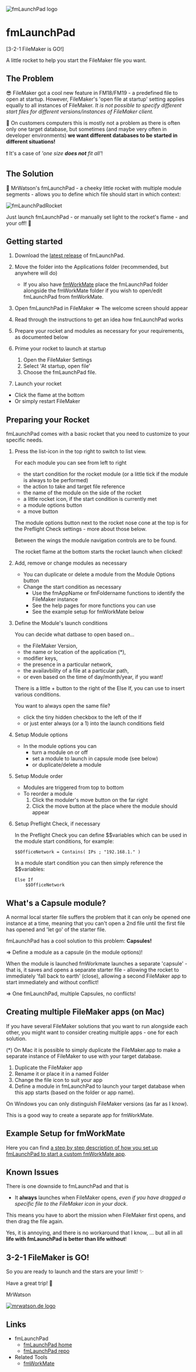 ![fmLaunchPad logo][fmLaunchPad logo]
# fmLaunchPad
[3-2-1 FileMaker is GO!]

A little rocket to help you start the FileMaker file you want.

## The Problem

😎 FileMaker got a cool new feature in FM18/FM19 - a predefined file to open at startup. However, FileMaker's 'open file at startup' setting applies equally to all instances of FileMaker. *It is not possible to specify different start files for different versions/instances of FileMaker client.*

🤨 On customers computers this is mostly not a problem as there is often only one target database, but sometimes (and maybe very often in developer environments) **we want different databases to be started in different situations!**

❗️ It's a case of *'one size ***does not*** fit all'*!

## The Solution

🚀 MrWatson's fmLaunchPad - a cheeky little rocket with multiple module segments -  allows you to define which file should start in which context:

![fmLaunchPadRocket][fmLaunchPadRocket]

Just launch fmLaunchPad - or manually set light to the rocket's flame - and your off! 🚀

## Getting started

1. Download the [latest release][fmLaunchPad releases] of fmLaunchPad.

2. Move the folder into the Applications folder (recommended, but anywhere will do)
   - If you also have [fmWorkMate][fmWorkMate home] place the fmLaunchPad folder alongside the fmWorkMate folder if you wish to open/edit fmLaunchPad from fmWorkMate.

3. Open fmLaunchPad in FileMaker => The welcome screen should appear
4. Read through the instructions to get an idea how fmLaunchPad works
5. Prepare your rocket and modules as necessary for your requirements, as documented below
6. Prime your rocket to launch at startup

    1. Open the FileMaker Settings
    2. Select 'At startup, open file'
    3. Choose the fmLaunchPad file.

7. Launch your rocket

  - Click the flame at the bottom
  - Or simply restart FileMaker 


## Preparing your Rocket

fmLaunchPad comes with a basic rocket that you need to customize to your specific needs.

1. Press the list-icon in the top right to switch to list view.

   For each module you can see from left to right

   - the start condition for the rocket module (or a little tick if the module is always to be performed)
   - the action to take and target file reference
   - the name of the module on the side of the rocket
   - a little rocket icon, if the start condition is currently met
   - a module options button
   - a move button

   The module options button next to the rocket nose cone at the top is for the Preflight Check settings - more about those below.

   Between the wings the module navigation controls are to be found.

   The rocket flame at the bottom starts the rocket launch when clicked!

2. Add, remove or change modules as necessary

   - You can duplicate or delete a module from the Module Options button
   - Change the start condition as necessary
     - Use the fmAppName or fmFoldername functions to identify the FileMaker instance
     - See the help pages for more functions you can use
     - See the example setup for fmWorkMate below

3. Define the Module's launch conditions

   You can decide what datbase to open based on...

   - the FileMaker Version,
   - the name or location of the application (*),
   - modifier keys,
   - the presence in a particular network,
   - the availavbility of a file at a particular path,
   - or even based on the time of day/month/year, if you want!

   There is a little + button to the right of the Else If, you can use to insert various conditions.
   
   You want to always open the same file?
   
   - click the tiny hidden checkbox to the left of the If
   - or just enter always (or a 1) into the launch conditions field

4. Setup Module options

   - In the module options you can
     - turn a module on or off
     - set a module to launch in capsule mode (see below)
     - or duplicate/delete a module

5. Setup Module order

   - Modules are triggered from top to bottom
   - To reorder a module
     1. Click the moduler's move button on the far right
     2. Click the move button at the place where the module should appear

6. Setup Preflight Check, if necessary

    In the Preflight Check you can define $$variables which can be used in the module start conditions, for example:

    ```
    $$OfficeNetwork = Contains( IPs ; "192.168.1." )
    ```

    In a module start condition you can then simply reference the $$variables:

    ```
    Else If
        $$OfficeNetwork
    ```

## What's a Capsule module?

A normal local starter file suffers the problem that it can only be opened one instance at a time, meaning that you can't open a 2nd file until the first file has opened and 'let go' of the starter file.

fmLaunchPad has a cool solution to this problem: **Capsules!**

=> Define a module as a capsule (in the module options)!

When the module is launched fmWorkmate launches a separate 'capsule' - that is, it saves and opens a separate starter file - allowing the rocket to immediately 'fall back to earth' (close), allowing a second FileMaker app to start immediately and without conflict!

=> One fmLaunchPad, multiple Capsules, no conflicts!

## Creating multiple FileMaker apps (on Mac)

If you have several FileMaker solutions that you want to run alongside each other, you might want to consider creating multiple apps - one for each solution.

(*) On Mac it is possible to simply duplicate the FileMaker.app to make a separate instance of FileMaker to use with your target database.

1. Duplicate the FileMaker app
2. Rename it or place it in a named Folder
3. Change the file icon to suit your app
4. Define a module in fmLaunchPad to launch your target database when this app starts (based on the folder or app name).

On Windows you can only distinguish FileMaker versions (as far as I know).

This is a good way to create a separate app for fmWorkMate.

## Example Setup for fmWorkMate

Here you can find [a step by step description of how you set up fmLaunchPad to start a custom fmWorkMate app](https://github.com/mrwatson-de/fmWorkMate/Setting_up_fmWorkMate_with_fmLaunchPad.md).

## Known Issues

There is one downside to fmLaunchPad and that is 

- It **always** launches when FileMaker opens, *even if you have dragged a specific file to the FileMaker icon in your dock*.

This means you have to abort the mission when FileMaker first opens, and then drag the file again.

Yes, it is annoying, and there is no workaround that I know, ... but all in all **life with fmLaunchPad is better than life without**!

## 3-2-1 FileMaker is GO!

So you are ready to launch and the stars are your limit! ✨

Have a great trip! 🚀

MrWatson

[![mrwatson.de logo][mrwatson.de logo]][mrwatson.de]

## Links

- fmLaunchPad
  - [fmLaunchPad home][fmLaunchPad home]
  - [fmLaunchPad repo][fmLaunchPad repo]
- Related Tools
  - [fmWorkMate][fmWorkMate home]



[fmLaunchPad home]:https://www.fmworkmate.com/fmlaunchpad
[fmLaunchPad repo]:https://github.com/mrwatson-de/fmLaunchPad
[fmLaunchPad logo]:fmLaunchPadLogo_256_sm.png
[fmLaunchPad releases]:https://github.com/mrwatson-de/fmLaunchPad/releases
[fmLaunchPadRocket]:fmLaunchPadRocket50_sm.png
[fmWorkMate home]:https://www.fmworkmate.com/fmWorkMate
[MBS-Plugin]:https://www.monkeybreadsoftware.com/filemaker/
[mrwatson.de logo]:www.mrwatson.de_neon_128.png
[mrwatson.de]:http://www.mrwatson.de


